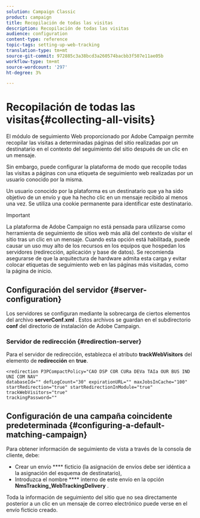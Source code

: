 ```yaml
---
solution: Campaign Classic
product: campaign
title: Recopilación de todas las visitas
description: Recopilación de todas las visitas
audience: configuration
content-type: reference
topic-tags: setting-up-web-tracking
translation-type: tm+mt
source-git-commit: 972885c3a38bcd3a260574bacbb3f507e11ae05b
workflow-type: tm+mt
source-wordcount: '297'
ht-degree: 3%

---
```



# Recopilación de todas las visitas{#collecting-all-visits}

El módulo de seguimiento Web proporcionado por Adobe Campaign permite recopilar las visitas a determinadas páginas del sitio realizadas por un destinatario en el contexto del seguimiento del sitio después de un clic en un mensaje.

Sin embargo, puede configurar la plataforma de modo que recopile todas las visitas a páginas con una etiqueta de seguimiento web realizadas por un usuario conocido por la misma.

Un usuario conocido por la plataforma es un destinatario que ya ha sido objetivo de un envío y que ha hecho clic en un mensaje recibido al menos una vez. Se utiliza una cookie permanente para identificar este destinatario.

>[!IMPORTANT]
>
>La plataforma de Adobe Campaign no está pensada para utilizarse como herramienta de seguimiento de sitios web más allá del contexto de visitar el sitio tras un clic en un mensaje. Cuando esta opción está habilitada, puede causar un uso muy alto de los recursos en los equipos que hospedan los servidores (redirección, aplicación y base de datos). Se recomienda asegurarse de que la arquitectura de hardware admita esta carga y evitar colocar etiquetas de seguimiento web en las páginas más visitadas, como la página de inicio.

## Configuración del servidor {#server-configuration}

Los servidores se configuran mediante la sobrecarga de ciertos elementos del archivo **serverConf.xml** . Estos archivos se guardan en el subdirectorio **conf** del directorio de instalación de Adobe Campaign.

### Servidor de redirección {#redirection-server}

Para el servidor de redirección, establezca el atributo **trackWebVisitors** del elemento de **redirección** en **true**.

```
<redirection P3PCompactPolicy="CAO DSP COR CURa DEVa TAIa OUR BUS IND UNI COM NAV"
databaseId="" defLogCount="30" expirationURL="" maxJobsInCache="100"
startRedirection="true" startRedirectionInModule="true" trackWebVisitors="true"
trackingPassword=""
```

## Configuración de una campaña coincidente predeterminada {#configuring-a-default-matching-campaign}

Para obtener información de seguimiento de vista a través de la consola de cliente, debe:

* Crear un envío **** ficticio (la asignación de envíos debe ser idéntica a la asignación del esquema de destinatario),
* Introduzca el nombre **** interno de este envío en la opción **NmsTracking_WebTrackingDelivery** .

Toda la información de seguimiento del sitio que no sea directamente posterior a un clic en un mensaje de correo electrónico puede verse en el envío ficticio creado.

